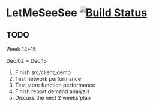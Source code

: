 # LetMeSeeSee [![Build Status](https://travis-ci.com/zxc479773533/LetMeSeeSee.svg?token=5zDzDfTUA9XfQtccPmCX&branch=master)](https://travis-ci.com/zxc479773533/LetMeSeeSee)

## TODO

Week 14~15

Dec.02 ~ Dec.15

1. Finish src/client_demo
2. Test network performance
3. Test store function performance
4. Finish report demand analysis
5. Discuss the next 2 weeks'plan